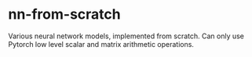 # nn-from-scratch

Various neural network models, implemented from scratch. 
Can only use Pytorch low level scalar and matrix arithmetic operations.
